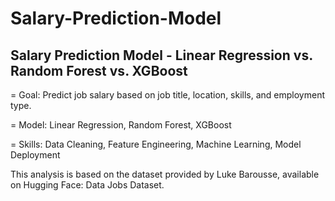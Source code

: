 # Salary-Prediction-Model
Salary Prediction Model - Linear Regression vs. Random Forest vs. XGBoost
-
= Goal: Predict job salary based on job title, location, skills, and employment type.

= Model: Linear Regression, Random Forest, XGBoost

= Skills: Data Cleaning, Feature Engineering, Machine Learning, Model Deployment

This analysis is based on the dataset provided by Luke Barousse, available on Hugging Face: Data
Jobs Dataset.
